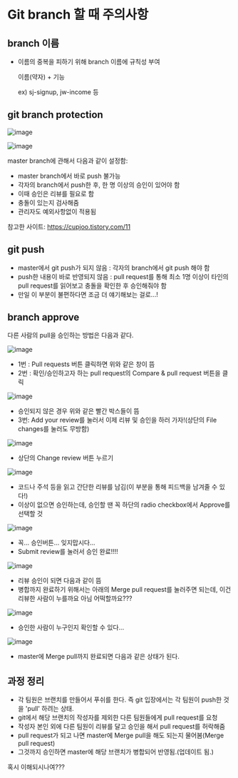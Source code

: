 # Git  branch 할 때 주의사항

## branch 이름

- 이름의 중복을 피하기 위해 branch 이름에 규칙성 부여

  이름(약자) + 기능

  ex) sj-signup, jw-income 등





## git branch protection

![image](./git_br_protection1.JPG)

![image](./git_br_protection2.JPG)

master branch에 관해서 다음과 같이 설정함:

- master branch에서 바로 push 불가능
- 각자의 branch에서 push한 후, 한 명 이상의 승인이 있어야 함
- 이때 승인은 리뷰를 필요로 함
- 충돌이 있는지 검사해줌
- 관리자도 예외사항없이 적용됨

참고한 사이트: https://cupjoo.tistory.com/11





## git push

- master에서 git push가 되지 않음 : 각자의 branch에서 git push 해야 함
- push한 내용이 바로 반영되지 않음 : pull request를 통해 최소 1명 이상이 타인의 pull request를 읽어보고 충돌을 확인한 후 승인해줘야 함
- 만일 이 부분이 불편하다면 조금 더 얘기해보는 걸로...!





## branch approve

다른 사람의 pull을 승인하는 방법은 다음과 같다.

![image](branch1.JPG)

- 1번 : Pull requests 버튼 클릭하면 위와 같은 창이 뜸
- 2번 : 확인/승인하고자 하는 pull request의 Compare & pull request 버튼을 클릭



![image](./branch2.PNG)

- 승인되지 않은 경우 위와 같은 빨간 박스들이 뜸
- 3번: Add your review를 눌러서 이제 리뷰 및 승인을 하러 가자!(상단의 File changes를 눌러도 무방함)



![image](./branch3.PNG)

- 상단의 Change review 버튼 누르기



![image](./branch4.PNG)

- 코드나 주석 등을 읽고 간단한 리뷰를 남김(이 부분을 통해 피드백을 남겨줄 수 있다!)
- 이상이 없으면 승인하는데, 승인할 땐 꼭 하단의 radio checkbox에서 Approve를 선택할 것



![image](./branch5.PNG)

- 꼭... 승인버튼... 잊지맙시다...
- Submit review를 눌러서 승인 완료!!!!





![image](./branch6.PNG)

- 리뷰 승인이 되면 다음과 같이 뜸
- 병합까지 완료하기 위해서는 아래의 Merge pull request를 눌러주면 되는데, 이건 리뷰한 사람이 누를까요 아님 어떡할까요???



![image](./branch7.JPG)

- 승인한 사람이 누구인지 확인할 수 있다...





![image](./branch8.JPG)

- master에 Merge pull까지 완료되면 다음과 같은 상태가 된다.





## 과정 정리

- 각 팀원은 브랜치를 만들어서 푸쉬를 한다. 즉 git 입장에서는 각 팀원이 push한 것을 'pull' 하려는 상태.
- git에서 해당 브랜치의 작성자를 제외한 다른 팀원들에게 pull request를 요청
- 작성자 본인 외에 다른 팀원이 리뷰를 달고 승인을 해서 pull request를 허락해줌
- pull request가 되고 나면 master에 Merge pull을 해도 되는지 물어봄(Merge pull request)
- 그것까지 승인하면 master에 해당 브랜치가 병합되어 반영됨.(업데이트 됨.)



혹시 이해되시나여???

